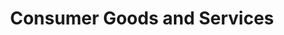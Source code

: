 ---
title:  "Consumer Goods and Services"
intro: The consumer goods and services sector continues to be disrupted and requires new approaches, leveraging deep-analytics, process improvements, and organizational integrations to remain competitive in the market.
featured_services: [Cost-Management, Supply-Chain-Network-Optimization, Sales-and-Operations-Planning, Financial-Analytics]
order: 4
---